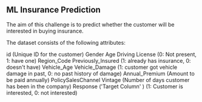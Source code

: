 ## ML Insurance Prediction

The aim of this challenge is to predict whether the customer will be interested in buying insurance.

The dataset consists of the following attributes:

id (Unique ID for the customer)
Gender
Age
Driving License (0: Not present, 1: have one)
Region_Code
Previously_Insured (1: already has insurance, 0: doesn't have)
Vehicle_Age
Vehicle_Damage (1: customer got vehicle damage in past, 0: no past history of damage)
Annual_Premium (Amount to be paid annually)
PolicySalesChannel
Vintage (Number of days customer has been in the company)
Response ('Target Column' ) (1: Customer is interested, 0: not interested)